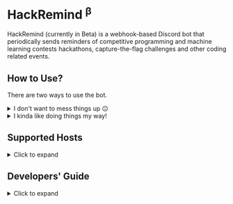 <!-- markdownlint-disable MD033 -->

# HackRemind <sup>β</sup>

HackRemind (currently in Beta) is a webhook-based Discord bot that periodically
sends reminders of competitive programming and machine learning contests
hackathons, capture-the-flag challenges and other coding related events.

## How to Use?

There are two ways to use the bot.

<details>
   <summary>I don't want to mess things up 😐</summary>
   <br>

Join [our Discord Server][1] and follow **#upcoming-competitions** to add the
channel's notifications to your server.

</details>

<details>
   <summary>I kinda like doing things my way!</summary>
   <br>

Head over to [developers' guide][2] to learn more and deploy your version of
the bot to⠀[![58]][57]

</details>

## Supported Hosts

<details>
   <summary>Click to expand</summary>
   <br>

- [Advent of Code][3]
- [AtCoder][4]
- [AZsPCs][5]
- [Bubble Cup][6]
- [Reply Challenges][7]
- [CodeChef][8]
- [Codeforces][9]
- [Gym - Codeforces][10]
- [Codility][11]
- [CodinGame][12]
- [Google][13]
- [CTFtime][14]
- [Dare2Compete][15]
- [Devfolio][16]
- [Devpost][17]
- [DMOJ: Modern Online Judge][18]
- [E-Olymp][19]
- [Facebook][20]
- [HackerEarth][21]
- [HackerRank][22]
- [ICFP Programming Contest][23]
- [Kaggle][24]
- [LeetCode][25]
- [Kattis][26]
- [Project Euler][27]
- [Quora][28]
- [Russian AI Cup][29]
- [Sphere Online Judge (SPOJ)][30]
- [TLX][31]
- [Topcoder][32]

</details>

## Developers' Guide

<details>
   <summary>Click to expand</summary>
   <br>

This bot is an [Azure Function App][33] using Node.js as runtime. You can
customize the following:

### Environment Variables

<!-- markdownlint-disable MD013 -->

|       Variable | Description                                                                                                                                                                                                                                                                      |                         Possible Values, Defaults and Format                         |
| -------------: | -------------------------------------------------------------------------------------------------------------------------------------------------------------------------------------------------------------------------------------------------------------------------------- | :----------------------------------------------------------------------------------: |
|     `NODE_ENV` | Tells if the app is running in production or not. Note that [`dotenv`][34] is listed as a dev dependency and won't be available on production to extract variables from `.env` file, even if it is pushed, so you must set this to ensure that the app runs fine on server also. |                       `development` (default) or `production`                        |
|    `MONGO_URI` | Connection string (URI) of a MongoDB database. A database is required to store information about events which have been already pushed. You don't need to worry about the storage ([512MB][35] should suffice). The app will automatically remove old records.                   | [Connection String URI Format][36] (default: `mongodb://localhost:27017/hackremind`) |
| `CLIST_BEARER` | [CLIST][37] (Bearer Token) Authorization Header                                                                                                                                                                                                                                  |                          [`ApiKey clist-user:api-key`][38]                           |
|  `WEBHOOK_URL` | Discord Webhook URL (Ref. [Making a Webhook][39])                                                                                                                                                                                                                                |                         `https://discord.com/api/webhooks/…`                         |
|    `ICONS_URL` | A location containing icons of all [hosts][40]. Icon URL of the host is generated by this [mechanism][41].                                                                                                                                                                       |                                    [default][42]                                     |
|   `ONE_PX_IMG` | URL containing a 1px transparent image of at least 432px (required to fix width of embeds). (Ref. [Discord.js embed width is unreliable][43])                                                                                                                                    |                                    [default][44]                                     |
|  `CONCURRENCY` | The max number of tabs your environment can handle in a [Puppeteer][45] (Chromium) browser instance. High concurrency may result in failure (like socket hang up, EventEmitter memory leak) depending on free memory, processing power, network speed,..                         |          any decimal value between `1` to `5` (both inclusive, default `4`)          |

<!-- markdownlint-enable MD013 -->

Locally, one can set/modify environment variables in numerous ways. Some of them
are:

- Create a `.env` at root of the folder. [Ref.][46]
- Set variables in the shell itself. Ref.:[1][51],[2][52],[3][53].
- Use `local.settings.json`. Ref.:[SO][54],[docs][55].

On server, you need to specify [application settings][47]. Apart from the
methods mentioned in that article, one can use this [VSCode extension][56] or
use `--publish-local-settings` switch when you publish.

_All the environment variables having a default value are optional._

### Deployment Notes

**Puppeteer works only on Linux consumption plan and when deployed using
remote build.**

You can modify [this cron expression][49] if you want to run the bot at
different intervals. It currently runs every 2 hours.

If you're stuck on something we might be of some help. Feel free to create a
[new discussion][50].

</details>

[1]: https://discord.link/CodeBase
[2]: #developers-guide
[3]: https://adventofcode.com
[4]: https://atcoder.jp/contests
[5]: http://azspcs.com
[6]: https://www.bubblecup.org
[7]: https://challenges.reply.com
[8]: https://www.codechef.com/contests
[9]: https://codeforces.com/contests
[10]: https://codeforces.com/gyms
[11]: https://app.codility.com/programmers/challenges
[12]: https://www.codingame.com/multiplayer
[13]: https://codingcompetitions.withgoogle.com
[14]: https://ctftime.org
[15]: https://dare2compete.com
[16]: https://devfolio.co/hackathons
[17]: https://devpost.com/hackathons
[18]: https://dmoj.ca/contests
[19]: https://www.e-olymp.com/en/contests
[20]: https://www.facebook.com/codingcompetitions
[21]: https://www.hackerearth.com
[22]: https://www.hackerrank.com
[23]: http://icfpcontest.org
[24]: https://www.kaggle.com/competitions
[25]: https://leetcode.com/contest
[26]: https://open.kattis.com
[27]: https://projecteuler.net
[28]: https://www.quora.com/q/quoraprogrammingchallenge
[29]: https://russianaicup.ru
[30]: https://www.spoj.com/contests
[31]: https://tlx.toki.id/contests
[32]: https://www.topcoder.com/challenges
[33]: https://azure.microsoft.com/en-in/services/functions/
[34]: https://www.npmjs.com/package/dotenv
[35]: https://www.mongodb.com/pricing
[36]: https://docs.mongodb.com/manual/reference/connection-string/
[37]: https://clist.by/api/v2/doc/
[38]: https://developer.mozilla.org/en-US/docs/Web/HTTP/Headers/Authorization#syntax
[39]: https://support.discord.com/hc/en-us/articles/228383668-Intro-to-Webhooks
[40]: Notifier/tuners/hosts.tuner.js
[41]: Notifier/generators/index.js#L20
[42]: https://raw.githubusercontent.com/iiitkota-codebase/hackremind/main/assets/icons/
[43]: https://stackoverflow.com/a/66357227/11613622
[44]: https://github.com/iiitkota-codebase/hackremind/raw/main/assets/520x1-00000000.png
[45]: https://www.npmjs.com/package/puppeteer
[46]: .env.example
[47]: https://docs.microsoft.com/en-us/azure/azure-functions/functions-how-to-use-azure-function-app-settings#settings
[48]: https://docs.microsoft.com/en-in/azure/azure-functions/
[49]: Notifier/function.json#L7
[50]: https://github.com/iiitkota-codebase/hackremind/discussions/new
[51]: https://askubuntu.com/q/58814/1115724
[52]: https://stackoverflow.com/q/714877/11613622
[53]: https://superuser.com/q/79612/1081541
[54]: https://stackoverflow.com/a/47434842/11613622
[55]: https://docs.microsoft.com/en-us/azure/azure-functions/functions-run-local#local-settings-file
[56]: https://marketplace.visualstudio.com/items?itemName=ms-azuretools.vscode-azurefunctions
[57]: https://azure.microsoft.com/en-in/overview/
[58]: https://img.shields.io/badge/Microsoft%20Azure-555555?style=for-the-badge&logo=microsoft-azure
